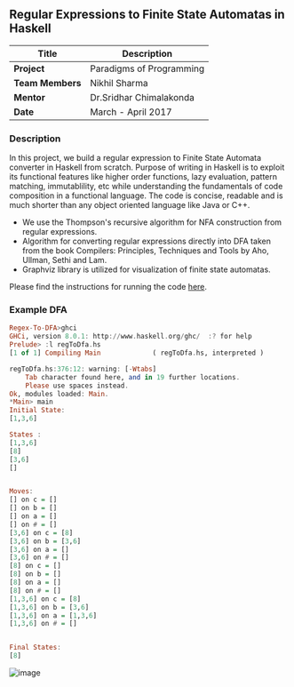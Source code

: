 ## Regular Expressions to Finite State Automatas in Haskell

| **Title**| **Description**|
|---|---|
|**Project**| Paradigms of Programming|
|**Team Members**|Nikhil Sharma|
|**Mentor**|Dr.Sridhar Chimalakonda|
|**Date**|March - April 2017|

### Description

In this project, we build a regular expression to Finite State Automata converter in Haskell from scratch. Purpose of writing in Haskell is to exploit its functional features like higher order functions, lazy evaluation, pattern matching, immutablility, etc while understanding the fundamentals of code composition in a functional language. The code is concise, readable and is much shorter than any object oriented language like Java or C++.

- We use the Thompson's recursive algorithm for NFA construction from regular expressions. 
- Algorithm for converting regular expressions directly into DFA taken from the book Compilers: Principles, Techniques and Tools by Aho, Ullman, Sethi and Lam.
- Graphviz library is utilized for visualization of finite state automatas.

Please find the instructions for running the code [here](https://github.com/akash-07/Regex-To-NFA).

### Example DFA

```haskell
Regex-To-DFA>ghci
GHCi, version 8.0.1: http://www.haskell.org/ghc/  :? for help
Prelude> :l regToDfa.hs
[1 of 1] Compiling Main             ( regToDfa.hs, interpreted )

regToDfa.hs:376:12: warning: [-Wtabs]
    Tab character found here, and in 19 further locations.
    Please use spaces instead.
Ok, modules loaded: Main.
*Main> main
Initial State:
[1,3,6]

States :
[1,3,6]
[8]
[3,6]
[]


Moves:
[] on c = []
[] on b = []
[] on a = []
[] on # = []
[3,6] on c = [8]
[3,6] on b = [3,6]
[3,6] on a = []
[3,6] on # = []
[8] on c = []
[8] on b = []
[8] on a = []
[8] on # = []
[1,3,6] on c = [8]
[1,3,6] on b = [3,6]
[1,3,6] on a = [1,3,6]
[1,3,6] on # = []


Final States:
[8]

```
![image](https://user-images.githubusercontent.com/24961068/48665785-c5606880-eada-11e8-8eea-f6972469fe31.png)
